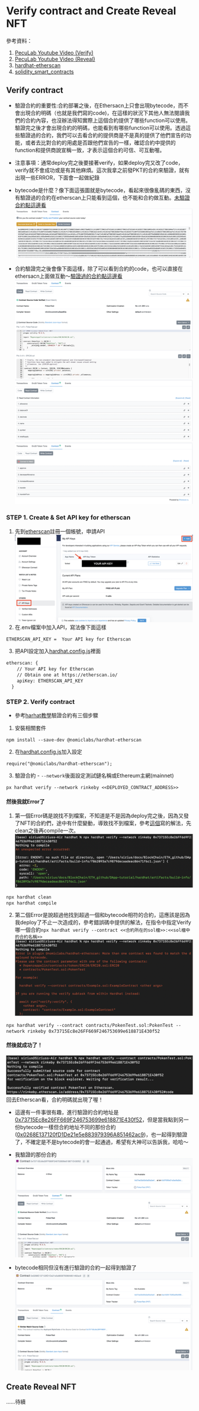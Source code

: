 # Verify contract and Create Reveal NFT

參考資料：
1. [PecuLab Youtube Video (Verify)](https://youtu.be/4kCZ4OsZx9Q)
2. [PecuLab Youtube Video (Reveal)](https://youtu.be/3hMidO1TNT8)
3. [hardhat-etherscan](https://hardhat.org/hardhat-runner/plugins/nomiclabs-hardhat-etherscan)
4. [solidity_smart_contracts](https://github.com/HashLips/solidity_smart_contracts/blob/main/contracts/NFT/NFT_REVEAL.sol)

## Verify contract
* 驗證合約的重要性:合約部署之後，在Ethersacn上只會出現bytecode，而不會出現合約明碼（也就是我們寫的code)，在這樣的狀況下其他人無法閱讀我們的合約內容，也沒辦法得知實際上這個合約提供了哪些function可以使用。驗證完之後才會出現合約的明碼，也能看到有哪些function可以使用。透過這些驗證過的合約，我們可以去看合約的提供商是不是真的提供了他們宣告的功能，或者去比對合約的用處是否跟他們宣告的一樣，確認合約中提供的function和提供商說宣稱一致，才表示這個合約可信、可互動喔。

* 注意事項：通常deploy完之後要接著verify，如果deploy完又改了code，verify就不會成功或是有其他麻煩。這次我拿之前發PKT的合約來驗證，就有出現一些ERROR，下面會一起做紀錄

* bytecode是什麼？像下面這張圖就是bytecode，看起來很像亂碼的東西，沒有驗證過的合約在etherscan上只能看到這個，也不能和合約做互動。[未驗證合約點這邊看](https://rinkeby.etherscan.io/address/0x72ba1ac155298a2bcbf41bba788e80426e23bf27#code)
![bytecode](images/bytecode.png)

* 合約驗證完之後會像下面這樣，除了可以看到合約的code，也可以直接在ethersacn上面做互動～[驗證過的合約點這邊看](https://rinkeby.etherscan.io/address/0x73715Ec8e26FF669F246753699e618871E430f52#code)
![](images/verify_contract_code.png)
![](images/verify_read_contract.png)
![](images/verify_write_contract.png)


### STEP 1. Create & Set API key for etherscan
1. 先到[etherscan](https://etherscan.io/)註冊一個帳號，申請API
![](images/Ethersacn_api.png)
2. 在.env檔案中加入API，寫法像下面這樣
```
ETHERSCAN_API_KEY =  Your API key for Etherscan
```
3. 把API設定加入[hardhat.config.js](hardhat/hardhat.config.js)裡面
```
etherscan: {
    // Your API key for Etherscan
    // Obtain one at https://etherscan.io/
    apiKey: ETHERSCAN_API_KEY
  }
```
### STEP 2. Verify contract
* 參考[harhat教學](https://hardhat.org/hardhat-runner/plugins/nomiclabs-hardhat-etherscan)驗證合約有三個步驟
1. 安裝相關套件
```
npm install --save-dev @nomiclabs/hardhat-etherscan
```
2. 在[hardhat.config.js](hardhat/hardhat.config.js)加入設定
```
require("@nomiclabs/hardhat-etherscan");
```
3. 驗證合約 - `--network`後面設定測試鏈名稱或Ethereum主網(mainnet)
```
px hardhat verify --network rinkeby <<DEPLOYED_CONTRACT_ADDRESS>>
```
#### 然後我就Error了
1. 第一個Error碼是說找不到檔案，不知道是不是因為deploy完之後，因為又發了NFT的合約們，途中有什麼變動，導致找不到檔案，參考[這個](https://ethereum.stackexchange.com/questions/121176/error-when-trying-to-verify-contract)寫的解法，先clean之後再compile一次。
![](images/verify_error_1.png)
```
npx hardhat clean
npx hardhat compile
```
2. 第二個Error是說超過他找到超過一個和bytecode相符的合約，這應該是因為我deploy了不止一次造成的，參考錯誤碼中提供的解法，在指令中指定Verify哪一個合約`npx hardhat verify --contract <<合約所在的sol檔>>:<<sol檔中的合約名稱>>`
![](images/verify_error_2.png)
```
npx hardhat verify --contract contracts/PokenTest.sol:PokenTest --network rinkeby 0x73715Ec8e26FF669F246753699e618871E430f52
```
#### 然後就成功了！
![](images/verify_success.png)
回去Etherscan看，合約明碼就出現了喔！
- 這邊有一件事很有趣，進行驗證的合約地址是[0x73715Ec8e26FF669F246753699e618871E430f52](https://rinkeby.etherscan.io/address/0x73715Ec8e26FF669F246753699e618871E430f52#code)，但是當我點到另一份bytecode一樣但合約地址不同的那份合約([0x0268E137120fD1De21e5e883979396A851462ac9](https://rinkeby.etherscan.io/address/0x0268E137120fD1De21e5e883979396A851462ac9))，也一起得到驗證了，不確定是不是bytecode的會一起通過，希望有大神可以告訴我，哈哈～

- 我驗證的那份合約
![](images/0x73715Ec8e26FF669F246753699e618871E430f52.png)
- bytecode相同但沒有進行驗證的合約一起得到驗證了
![](images/0x0268E137120fD1De21e5e883979396A851462ac9.png)

## Create Reveal NFT
......待續